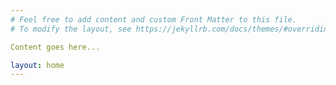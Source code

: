 ```yaml
---
# Feel free to add content and custom Front Matter to this file.
# To modify the layout, see https://jekyllrb.com/docs/themes/#overriding-theme-defaults

Content goes here...

layout: home
---
```

